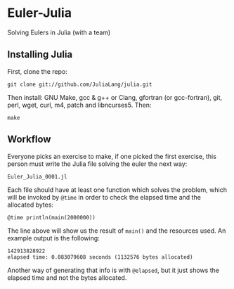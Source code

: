﻿Euler-Julia
===========

Solving Eulers in Julia (with a team)

## Installing Julia

First, clone the repo:

    git clone git://github.com/JuliaLang/julia.git

Then install: GNU Make, gcc & g++ or Clang, gfortran (or gcc-fortran),
git, perl, wget, curl, m4, patch and libncurses5. Then:

    make

## Workflow

Everyone picks an exercise to make, if one picked the first exercise,
this person must write the Julia file solving the euler the next way:

    Euler_Julia_0001.jl

Each file should have at least one function which solves the problem,
which will be invoked by `@time` in order to check the elapsed time
and the allocated bytes:

    @time println(main(2000000))

The line above will show us the result of `main()` and the resources
used. An example output is the following:

    142913828922
    elapsed time: 0.083079608 seconds (1132576 bytes allocated)

Another way of generating that info is with `@elapsed`, but it just
shows the elapsed time and not the bytes allocated.
